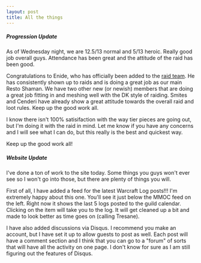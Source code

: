 ```yaml
---
layout: post
title: All the things
---
```

<h5>Progression Update</h5>
As of Wednesday night, we are 12.5/13 normal and 5/13 heroic. Really good job overall guys. Attendance has been great and the attitude of the raid has been good.

Congratulations to Enide, who has officially been added to the <a href="/raid_team/">raid team</a>. He has consistently shown up to raids and is doing a great job as our main Resto Shaman. We have two other new (or newish) members that are doing a great job fitting in and meshing well with the DK style of raiding. Smites and Cenderi have already show a great attitude towards the overall raid and loot rules. Keep up the good work all.

I know there isn't 100% satisifaction with the way tier pieces are going out, but I'm doing it with the raid in mind. Let me know if you have any concerns and I will see what I can do, but this really is the best and quickest way.

Keep up the good work all!

<h5>Website Update</h5>
I've done a ton of work to the site today. Some things you guys won't ever see so I won't go into those, but there are plenty of things you will.

First of all, I have added a feed for the latest Warcraft Log posts!!! I'm extremely happy about this one. You'll see it just below the MMOC feed on the left. Right now it shows the last 5 logs posted to the guild calendar. Clicking on the item will take you to the log. It will get cleaned up a bit and made to look better as time goes on (calling Tresane). 

I have also added discussions via Disqus. I recommend you make an account, but I have set it up to allow guests to post as well. Each post will have a comment section and I think that you can go to a "forum" of sorts that will have all the activity on one page. I don't know for sure as I am still figuring out the features of Disqus.